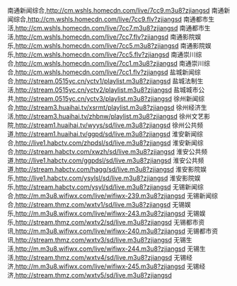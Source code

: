 南通新闻综合,http://cm.wshls.homecdn.com/live/7cc9.m3u8?zjiangsd
南通新闻综合,http://cm.wshls.homecdn.com/live/7cc9.flv?zjiangsd
南通都市生活,http://cm.wshls.homecdn.com/live/7cc7.m3u8?zjiangsd
南通都市生活,http://cm.wshls.homecdn.com/live/7cc7.flv?zjiangsd
南通影院娱乐,http://cm.wshls.homecdn.com/live/7cc5.m3u8?zjiangsd
南通影院娱乐,http://cm.wshls.homecdn.com/live/7cc5.flv?zjiangsd
南通崇川综合,http://cm.wshls.homecdn.com/live/7cc1.m3u8?zjiangsd
南通崇川综合,http://cm.wshls.homecdn.com/live/7cc1.flv?zjiangsd
盐城新闻综合,http://stream.0515yc.cn/yctv1/playlist.m3u8?zjiangsd
盐城法制生活,http://stream.0515yc.cn/yctv2/playlist.m3u8?zjiangsd
盐城城市公共,http://stream.0515yc.cn/yctv3/playlist.m3u8?zjiangsd
徐州新闻综合,http://stream3.huaihai.tv/xsrmt/playlist.m3u8?zjiangsd
徐州经济生活,http://stream3.huaihai.tv/zhbnw/playlist.m3u8?zjiangsd
徐州文艺影院,http://stream1.huaihai.tv/wyys/sd/live.m3u8?zjiangsd
徐州公共频道,http://stream1.huaihai.tv/ggpd/sd/live.m3u8?zjiangsd
淮安新闻综合,http://live1.habctv.com/zhpdsl/sd/live.m3u8?zjiangsd
淮安新闻综合,http://stream.habctv.com/xwzh/sd/live.m3u8?zjiangsd
淮安公共频道,http://live1.habctv.com/ggpdsl/sd/live.m3u8?zjiangsd
淮安公共频道,http://stream.habctv.com/hagg/sd/live.m3u8?zjiangsd
淮安影院娱乐,http://live1.habctv.com/ysylsl/sd/live.m3u8?zjiangsd
淮安影院娱乐,http://stream.habctv.com/ysyl/sd/live.m3u8?zjiangsd
无锡新闻综合,http://m.m3u8.wifiwx.com/live/wifiwx-239.m3u8?zjiangsd
无锡新闻综合,http://stream.thmz.com/wxtv1/sd/live.m3u8?zjiangsd
无锡娱乐,http://m.m3u8.wifiwx.com/live/wifiwx-243.m3u8?zjiangsd
无锡娱乐,http://stream.thmz.com/wxtv2/sd/live.m3u8?zjiangsd
无锡都市资讯,http://m.m3u8.wifiwx.com/live/wifiwx-240.m3u8?zjiangsd
无锡都市资讯,http://stream.thmz.com/wxtv3/sd/live.m3u8?zjiangsd
无锡生活,http://m.m3u8.wifiwx.com/live/wifiwx-244.m3u8?zjiangsd
无锡生活,http://stream.thmz.com/wxtv4/sd/live.m3u8?zjiangsd
无锡经济,http://m.m3u8.wifiwx.com/live/wifiwx-245.m3u8?zjiangsd
无锡经济,http://stream.thmz.com/wxtv5/sd/live.m3u8?zjiangsd
